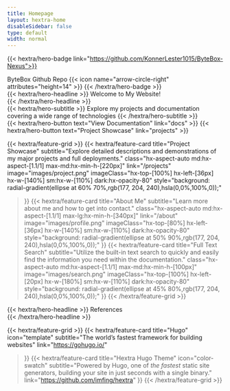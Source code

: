 ```yaml
---
title: Homepage
layout: hextra-home
disableSidebar: false
type: default
width: normal
---
```


{{< hextra/hero-badge link="https://github.com/KonnerLester1015/ByteBox-Nexus">}}
  <div class="hx-w-2 hx-h-2 hx-rounded-full hx-bg-primary-400"></div>
  ByteBox Github Repo
  {{< icon name="arrow-circle-right" attributes="height=14" >}}
{{< /hextra/hero-badge >}}

<div class="hx-mt-6 hx-mb-6">
{{< hextra/hero-headline >}}
  Welcome to My Website!<br class="sm:hx-block hx-hidden" />
{{< /hextra/hero-headline >}}
</div>

<div class="hx-mb-12">
{{< hextra/hero-subtitle >}}
  Explore my projects and documentation<br class="sm:hx-block hx-hidden" />covering a wide range of technologies
{{< /hextra/hero-subtitle >}}
</div>


<div class="hx-mb-6">
{{< hextra/hero-button text="View Documentation" link="docs" >}}
{{< hextra/hero-button text="Project Showcase" link="projects" >}}
</div>


<div class="hx-mt-6"></div>

{{< hextra/feature-grid >}}
  {{< hextra/feature-card
    title="Project Showcase"
    subtitle="Explore detailed descriptions and demonstrations of my major projects and full deployments."
    class="hx-aspect-auto md:hx-aspect-[1.1/1] max-md:hx-min-h-[220px]"
    link="/projects"
    image="images/project.png"
    imageClass="hx-top-[100%] hx-left-[36px] hx-w-[140%] sm:hx-w-[110%] dark:hx-opacity-80"
    style="background: radial-gradient(ellipse at 60% 70%,rgb(177, 204, 240),hsla(0,0%,100%,0));"
  >}}
  {{< hextra/feature-card
    title="About Me"
    subtitle="Learn more about me and how to get into contact."
    class="hx-aspect-auto md:hx-aspect-[1.1/1] max-lg:hx-min-h-[340px]"
    link="/about"
    image="images/profile.png"
    imageClass="hx-top-[80%] hx-left-[36px] hx-w-[140%] sm:hx-w-[110%] dark:hx-opacity-80"
    style="background: radial-gradient(ellipse at 50% 90%,rgb(177, 204, 240),hsla(0,0%,100%,0));"
  >}}
  {{< hextra/feature-card
    title="Full Text Search"
    subtitle="Utilize the built-in text search to quickly and easily find the information you need within the documentation."
    class="hx-aspect-auto md:hx-aspect-[1.1/1] max-md:hx-min-h-[100px]"
    image="images/search.png"
    imageClass="hx-top-[100%] hx-left-[20px] hx-w-[180%] sm:hx-w-[110%] dark:hx-opacity-80"
    style="background: radial-gradient(ellipse at 45% 80%,rgb(177, 204, 240),hsla(0,0%,100%,0));"
  >}}
{{< /hextra/feature-grid >}}

<div class="hx-mt-6 hx-mb-6">
{{< hextra/hero-headline >}}
  References<br class="sm:hx-block hx-hidden" />
{{< /hextra/hero-headline >}}
</div>

<div class="hx-mt-6"></div>

{{< hextra/feature-grid >}}
  {{< hextra/feature-card
    title="Hugo"
    icon="template"
    subtitle="The world’s fastest framework for building websites"
    link="https://gohugo.io/"
  >}}
  {{< hextra/feature-card
    title="Hextra Hugo Theme"
    icon="color-swatch"
    subtitle="Powered by Hugo, one of *the fastest* static site generators, building your site in just seconds with a single binary."
    link="https://github.com/imfing/hextra"
  >}}
{{< /hextra/feature-grid >}}